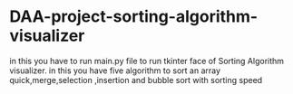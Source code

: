 # DAA-project-sorting-algorithm-visualizer
in this you have to run main.py file to run tkinter face of Sorting Algorithm visualizer.
in this you have five algorithm to sort an array quick,merge,selection ,insertion and bubble sort with sorting speed
